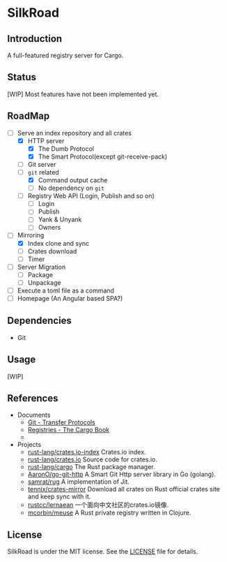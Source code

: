 # SilkRoad

## Introduction

A full-featured registry server for Cargo. 

## Status

[WIP] Most features have not been implemented yet.

## RoadMap

- [ ] Serve an index repository and all crates
    - [x] HTTP server
        - [x] The Dumb Protocol
        - [x] The Smart Protocol(except git-receive-pack)
    - [ ] Git server
    - [ ] `git` related
        - [x] Command output cache
        - [ ] No dependency on `git`
    - [ ] Registry Web API (Login, Publish and so on)
        - [ ] Login
        - [ ] Publish
        - [ ] Yank & Unyank
        - [ ] Owners
- [ ] Mirroring
    - [X] Index clone and sync
    - [ ] Crates download
    - [ ] Timer
- [ ] Server Migration
    - [ ] Package
    - [ ] Unpackage
- [ ] Execute a toml file as a command
- [ ] Homepage (An Angular based SPA?)

## Dependencies

* Git

## Usage

[WIP]

## References

* Documents
    * [Git - Transfer Protocols](https://git-scm.com/book/en/v2/Git-Internals-Transfer-Protocols)
    * [Registries - The Cargo Book](https://doc.rust-lang.org/cargo/reference/registries.html)
    * 
* Projects
    * [rust-lang/crates.io-index](https://github.com/rust-lang/crates.io-index) Crates.io index.
    * [rust-lang/crates.io](https://github.com/rust-lang/crates.io) Source code for crates.io.
    * [rust-lang/cargo](https://github.com/rust-lang/cargo) The Rust package manager.
    * [AaronO/go-git-http](https://github.com/AaronO/go-git-http) A Smart Git Http server library in Go (golang).
    * [samrat/rug](https://github.com/samrat/rug) A implementation of Jit.
    * [tennix/crates-mirror](https://github.com/tennix/crates-mirror) Download all crates on Rust official crates site and keep sync with it.
    * [rustcc/lernaean](https://github.com/rustcc/lernaean) 一个面向中文社区的crates.io镜像.
    * [mcorbin/meuse](https://github.com/mcorbin/meuse) A Rust private registry written in Clojure.  
    
## License

SilkRoad is under the MIT license. See the [LICENSE](./LICENSE) file for details.
